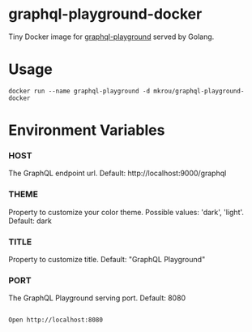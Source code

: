 # graphql-playground-docker

Tiny Docker image for [graphql-playground](https://github.com/prismagraphql/graphql-playground) served by Golang.

# Usage

```docker run --name graphql-playground -d mkrou/graphql-playground-docker```

# Environment Variables
### HOST
The GraphQL endpoint url. Default: http://localhost:9000/graphql

### THEME
Property to customize your color theme. Possible values: 'dark', 'light'. Default: dark

### TITLE
Property to customize title. Default: "GraphQL Playground"

### PORT
The GraphQL Playground serving port. Default: 8080
```

Open http://localhost:8080
